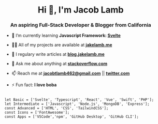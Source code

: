 <h1 align="center">Hi 👋, I'm Jacob Lamb</h1>
<h3 align="center">An aspiring Full-Stack Developer & Blogger from California</h3>

- 🌱 I’m currently learning **Javascript Framework: [Svelte](https://github.com/sveltejs/svelte)**

- 👨‍💻 All of my projects are available at **[jakelamb.me](https://jakelamb.me)**

- 📝 I regulary write articles at **[blog.jakelamb.me](https://blog.jakelamb.me)**

- 💬 Ask me about anything at **[stackoverflow.com](https://stackoverflow.com/users/12067372/lambsbaaacode?tab=profile)**

- 📫 Reach me at **[jacobtlamb462@gmail.com](mailto:jacobtlamb462@gmail.com)** || **[twitter.com](https://twitter.com/JakeL725)**

- ⚡ Fun fact: **I love boba**

<pre>
<code>
let Basic = ['Svelte', 'Typescript', 'React', 'Vue', 'Swift', 'PHP'];
let Intermediate = ['Javascript', 'Node.js', 'MongoDB', 'Express'];
const Advanced = ['HTML', 'CSS', 'TailwindCSS'];
const Icons = ['FontAwesome'];
const Apps = ['VSCode','npm', 'GitHub Desktop', 'GitHub CLI'];
</code>
</pre>
